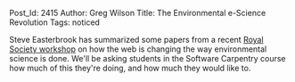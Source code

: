 Post_Id: 2415
Author: Greg Wilson
Title: The Environmental e-Science Revolution
Tags: noticed

<p>Steve Easterbrook has summarized some papers from a recent <a href="http://www.easterbrook.ca/steve/?p=668">Royal Society workshop</a> on how the web is changing the way environmental science is done.  We'll be asking students in the Software Carpentry course how much of this they're doing, and how much they would like to.</p>
